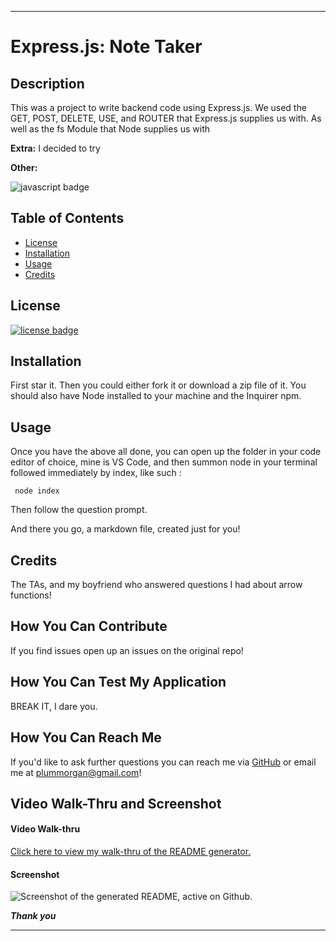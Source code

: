 ___

# Express.js: Note Taker

## Description

This was a project to write backend code using Express.js. We used the GET, POST, DELETE, USE, and ROUTER that Express.js supplies us with. As well as the fs Module that Node supplies us with

**Extra:** I decided to try 

**Other:** 


![javascript badge](https://img.shields.io/badge/We%20Stan-Javascript-brightgreen)


## Table of Contents 

* [License](#license)
* [Installation](#installation)
* [Usage](#usage)
* [Credits](#credits)


## License

[![license badge](https://img.shields.io/static/v1?label=license&message=GPL-2.0&color=important)](https://opensource.org/licenses/GPL-2.0)

## Installation 

First star it. 
Then you could either fork it or download a zip file of it.
You should also have Node installed to your machine and the Inquirer npm.

## Usage

Once you have the above all done, you can open up the folder in your code editor of choice, mine is VS Code, and then summon node in your terminal followed immediately by index, like such :

``` node index```

Then follow the question prompt.

And there you go, a markdown file, created just for you!

## Credits

The TAs, and my boyfriend who answered questions I had about arrow functions! 


## How You Can Contribute

If you find issues open up an issues on the original repo!

## How You Can Test My Application

BREAK IT, I dare you.

## How You Can Reach Me

If you'd like to ask further questions you can reach me via [GitHub](https://github.com/cat-lin-morgan/) or email me at plummorgan@gmail.com!

## Video Walk-Thru and Screenshot

#### Video Walk-thru

[Click here to view my walk-thru of the README generator.](https://drive.google.com/file/d/15rRuavutwF-W-ujjjMWMEkmaiwdeEWRs/view?usp=sharing "README Generator")


#### Screenshot
<img src='./assets/images/readmescreenshot.png' alt='Screenshot of the generated README, active on Github.'/>


___Thank you___

___



